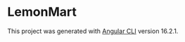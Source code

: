 # LemonMart

This project was generated with [Angular CLI](https://github.com/angular/angular-cli) version 16.2.1.
